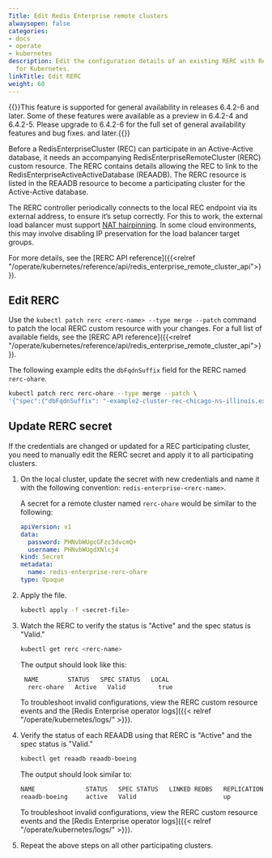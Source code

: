 ```yaml
---
Title: Edit Redis Enterprise remote clusters
alwaysopen: false
categories:
- docs
- operate
- kubernetes
description: Edit the configuration details of an existing RERC with Redis Enterprise
  for Kubernetes.
linkTitle: Edit RERC
weight: 60
---
```

{{<note>}}This feature is supported for general availability in releases 6.4.2-6 and later. Some of these features were available as a preview in 6.4.2-4 and 6.4.2-5. Please upgrade to 6.4.2-6 for the full set of general availability features and bug fixes. and later.{{</note>}}

Before a RedisEnterpriseCluster (REC) can participate in an Active-Active database, it needs an accompanying RedisEnterpriseRemoteCluster (RERC) custom resource. The RERC contains details allowing the REC to link to the RedisEnterpriseActiveActiveDatabase (REAADB). The RERC resource is listed in the REAADB resource to become a participating cluster for the Active-Active database.

The RERC controller periodically connects to the local REC endpoint via its external address, to ensure it’s setup correctly. For this to work, the external load balancer must support [NAT hairpinning](https://en.wikipedia.org/wiki/Network_address_translation#NAT_loopback). In some cloud environments, this may involve disabling IP preservation for the load balancer target groups.

For more details, see the [RERC API reference]({{<relref "/operate/kubernetes/reference/api/redis_enterprise_remote_cluster_api">}}).

## Edit RERC

Use the `kubectl patch rerc <rerc-name> --type merge --patch` command to patch the local RERC custom resource with your changes. For a full list of available fields, see the [RERC API reference]({{<relref "/operate/kubernetes/reference/api/redis_enterprise_remote_cluster_api">}}).

The following example edits the `dbFqdnSuffix` field for the RERC named `rerc-ohare`.

```sh
kubectl patch rerc rerc-ohare --type merge --patch \
'{"spec":{"dbFqdnSuffix": "-example2-cluster-rec-chicago-ns-illinois.example.com"}}'
```

## Update RERC secret

If the credentials are changed or updated for a REC participating cluster, you need to manually edit the RERC secret and apply it to all participating clusters.

1. On the local cluster, update the secret with new credentials and name it with the following convention:  `redis-enterprise-<rerc-name>`.

    A secret for a remote cluster named `rerc-ohare` would be similar to the following:

    ```yaml
    apiVersion: v1
    data:
      password: PHNvbWUgcGFzc3dvcmQ+
      username: PHNvbWUgdXNlcj4
    kind: Secret
    metadata:
      name: redis-enterprise-rerc-ohare
    type: Opaque
    ```

1. Apply the file.

    ```sh
    kubectl apply -f <secret-file>
    ```

1. Watch the RERC to verify the status is "Active" and the spec status is "Valid."

      ```sh
      kubectl get rerc <rerc-name>
      ```

    The output should look like this:
  
      ```sh
       NAME        STATUS   SPEC STATUS   LOCAL
        rerc-ohare   Active   Valid         true
      ```
      
    To troubleshoot invalid configurations, view the RERC custom resource events and the [Redis Enterprise operator logs]({{< relref "/operate/kubernetes/logs/" >}}).

1. Verify the status of each REAADB using that RERC is "Active" and the spec status is "Valid."

    ```sh
    kubectl get reaadb reaadb-boeing
    ```
    The output should look similar to:

      ```sh
      NAME              STATUS   SPEC STATUS   LINKED REDBS   REPLICATION STATUS
      reaadb-boeing     active   Valid                        up
      ```

    To troubleshoot invalid configurations, view the RERC custom resource events and the [Redis Enterprise operator logs]({{< relref "/operate/kubernetes/logs/" >}}).

1. Repeat the above steps on all other participating clusters.